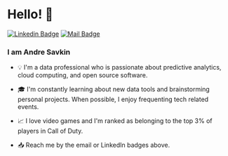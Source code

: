# Hello! 👋
[![Linkedin Badge](https://img.shields.io/badge/-Andre%20Savkin-blue?style=flat-square&logo=Linkedin&logoColor=white&link=https://www.linkedin.com/in/andre-savkin/)](https://www.linkedin.com/in/andre-savkin/)
[![Mail Badge](https://img.shields.io/badge/-andre.v.sav@gmail.com-8B89CC?style=flat-square&logo=Protonmail&logoColor=white&link=mailto:andre.v.sav@gmail.com)](mailto:andre.v.sav@gmail.com)

### I am Andre Savkin

- :bulb: I'm a data professional who is passionate about predictive analytics, cloud computing, and open source software.

- :mortar_board: I'm constantly learning about new data tools and brainstorming personal projects. When possible, I enjoy frequenting tech related events.

- :chart_with_upwards_trend: I love video games and I'm ranked as belonging to the top 3% of players in Call of Duty.

- :inbox_tray: Reach me by the email or LinkedIn badges above. 
